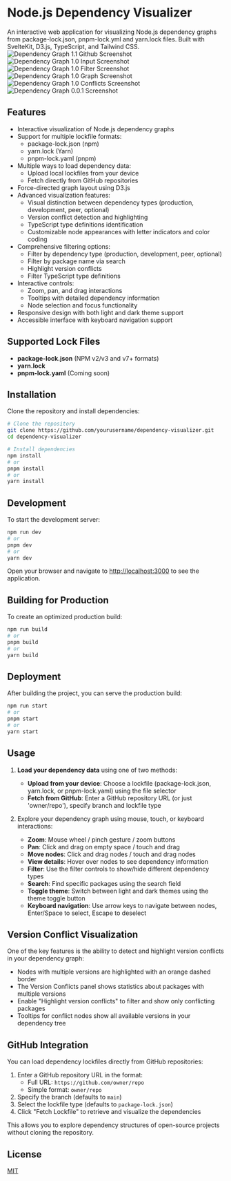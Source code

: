 # Node.js Dependency Visualizer

An interactive web application for visualizing Node.js dependency graphs from package-lock.json, pnpm-lock.yml and yarn.lock files. Built with SvelteKit, D3.js, TypeScript, and Tailwind CSS.
![Dependency Graph 1.1 Github Screenshot](screenshot-github.png)
![Dependency Graph 1.0 Input Screenshot](screenshot-input.png)
![Dependency Graph 1.0 Filter Screenshot](screenshot-filter.png)
![Dependency Graph 1.0 Graph Screenshot](screenshot-graph.png)
![Dependency Graph 1.0 Conflicts Screenshot](screenshot-conflicts.png)
![Dependency Graph 0.0.1 Screenshot](screenshot.png)

## Features

- Interactive visualization of Node.js dependency graphs
- Support for multiple lockfile formats:
  - package-lock.json (npm)
  - yarn.lock (Yarn)
  - pnpm-lock.yaml (pnpm)
- Multiple ways to load dependency data:
  - Upload local lockfiles from your device
  - Fetch directly from GitHub repositories
- Force-directed graph layout using D3.js
- Advanced visualization features:
  - Visual distinction between dependency types (production, development, peer, optional)
  - Version conflict detection and highlighting
  - TypeScript type definitions identification
  - Customizable node appearances with letter indicators and color coding
- Comprehensive filtering options:
  - Filter by dependency type (production, development, peer, optional)
  - Filter by package name via search
  - Highlight version conflicts
  - Filter TypeScript type definitions
- Interactive controls:
  - Zoom, pan, and drag interactions
  - Tooltips with detailed dependency information
  - Node selection and focus functionality
- Responsive design with both light and dark theme support
- Accessible interface with keyboard navigation support

## Supported Lock Files

- **package-lock.json** (NPM v2/v3 and v7+ formats)
- **yarn.lock**
- **pnpm-lock.yaml** (Coming soon)

## Installation

Clone the repository and install dependencies:

```bash
# Clone the repository
git clone https://github.com/yourusername/dependency-visualizer.git
cd dependency-visualizer

# Install dependencies
npm install
# or
pnpm install
# or
yarn install
```

## Development

To start the development server:

```bash
npm run dev
# or
pnpm dev
# or
yarn dev
```

Open your browser and navigate to [http://localhost:3000](http://localhost:3000) to see the application.

## Building for Production

To create an optimized production build:

```bash
npm run build
# or
pnpm build
# or
yarn build
```

## Deployment

After building the project, you can serve the production build:

```bash
npm run start
# or
pnpm start
# or
yarn start
```

## Usage

1. **Load your dependency data** using one of two methods:
   - **Upload from your device**: Choose a lockfile (package-lock.json, yarn.lock, or pnpm-lock.yaml) using the file selector
   - **Fetch from GitHub**: Enter a GitHub repository URL (or just 'owner/repo'), specify branch and lockfile type

2. Explore your dependency graph using mouse, touch, or keyboard interactions:
   - **Zoom**: Mouse wheel / pinch gesture / zoom buttons
   - **Pan**: Click and drag on empty space / touch and drag
   - **Move nodes**: Click and drag nodes / touch and drag nodes
   - **View details**: Hover over nodes to see dependency information
   - **Filter**: Use the filter controls to show/hide different dependency types
   - **Search**: Find specific packages using the search field
   - **Toggle theme**: Switch between light and dark themes using the theme toggle button
   - **Keyboard navigation**: Use arrow keys to navigate between nodes, Enter/Space to select, Escape to deselect

## Version Conflict Visualization

One of the key features is the ability to detect and highlight version conflicts in your dependency graph:

- Nodes with multiple versions are highlighted with an orange dashed border
- The Version Conflicts panel shows statistics about packages with multiple versions
- Enable "Highlight version conflicts" to filter and show only conflicting packages
- Tooltips for conflict nodes show all available versions in your dependency tree

## GitHub Integration

You can load dependency lockfiles directly from GitHub repositories:

1. Enter a GitHub repository URL in the format:
   - Full URL: `https://github.com/owner/repo`
   - Simple format: `owner/repo`
2. Specify the branch (defaults to `main`)
3. Select the lockfile type (defaults to `package-lock.json`)
4. Click "Fetch Lockfile" to retrieve and visualize the dependencies

This allows you to explore dependency structures of open-source projects without cloning the repository.

## License

[MIT](LICENSE)
